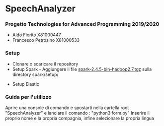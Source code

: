 # SpeechAnalyzer

### Progetto Technologies for Advanced Programming 2019/2020
- Aldo Fiorito X81000447
- Francesco Petrosino X81000533


### Setup 
- Clonare o scaricare il repository
- Setup Spark
        - Aggiungere il file [spark-2.4.5-bin-hadoop2.7.tgz][1] sulla directory spark/setup/


[1]: https://studentiunict-my.sharepoint.com/:f:/g/personal/uni389952_studium_unict_it/EtiOBtdaJKZMj9zeuzJJ9UcB60rLKQOOjFG6yk92CBy8JQ?e=YJqarn "Repository OneDrive"
- Setup Elastic

### Guida per l'utilizzo 
Aprire una console di comando e spostarti nella cartella root "SpeechAnalyzer" 
e lanciare il comando : "python3 form.py"
Inserire il proprio nome e la propria compagnia, infine selezionare la propria lingua

